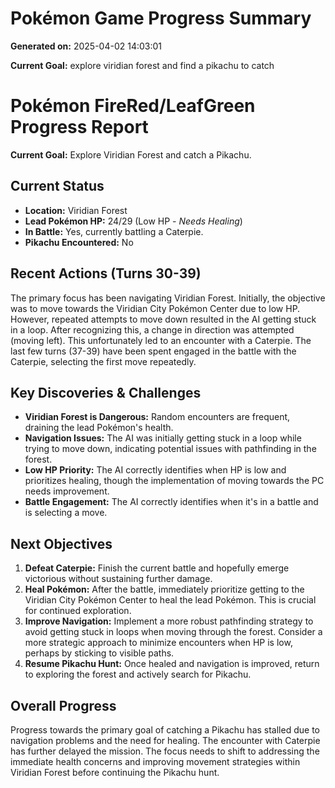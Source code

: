 # Pokémon Game Progress Summary

**Generated on:** 2025-04-02 14:03:01

**Current Goal:** explore viridian forest and find a pikachu to catch

# Pokémon FireRed/LeafGreen Progress Report

**Current Goal:** Explore Viridian Forest and catch a Pikachu.

## Current Status

*   **Location:** Viridian Forest
*   **Lead Pokémon HP:** 24/29 (Low HP - *Needs Healing*)
*   **In Battle:** Yes, currently battling a Caterpie.
*   **Pikachu Encountered:** No

## Recent Actions (Turns 30-39)

The primary focus has been navigating Viridian Forest. Initially, the objective was to move towards the Viridian City Pokémon Center due to low HP. However, repeated attempts to move down resulted in the AI getting stuck in a loop. After recognizing this, a change in direction was attempted (moving left). This unfortunately led to an encounter with a Caterpie. The last few turns (37-39) have been spent engaged in the battle with the Caterpie, selecting the first move repeatedly.

## Key Discoveries & Challenges

*   **Viridian Forest is Dangerous:** Random encounters are frequent, draining the lead Pokémon's health.
*   **Navigation Issues:** The AI was initially getting stuck in a loop while trying to move down, indicating potential issues with pathfinding in the forest.
*   **Low HP Priority:** The AI correctly identifies when HP is low and prioritizes healing, though the implementation of moving towards the PC needs improvement.
*   **Battle Engagement:** The AI correctly identifies when it's in a battle and is selecting a move.

## Next Objectives

1.  **Defeat Caterpie:** Finish the current battle and hopefully emerge victorious without sustaining further damage.
2.  **Heal Pokémon:** After the battle, immediately prioritize getting to the Viridian City Pokémon Center to heal the lead Pokémon. This is crucial for continued exploration.
3.  **Improve Navigation:** Implement a more robust pathfinding strategy to avoid getting stuck in loops when moving through the forest. Consider a more strategic approach to minimize encounters when HP is low, perhaps by sticking to visible paths.
4.  **Resume Pikachu Hunt:** Once healed and navigation is improved, return to exploring the forest and actively search for Pikachu.

## Overall Progress

Progress towards the primary goal of catching a Pikachu has stalled due to navigation problems and the need for healing. The encounter with Caterpie has further delayed the mission. The focus needs to shift to addressing the immediate health concerns and improving movement strategies within Viridian Forest before continuing the Pikachu hunt.
